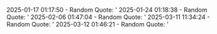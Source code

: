 2025-01-17 01:17:50 - Random Quote: '
2025-01-24 01:18:38 - Random Quote: '
2025-02-06 01:47:04 - Random Quote: '
2025-03-11 11:34:24 - Random Quote: '
2025-03-12 01:46:21 - Random Quote: '
